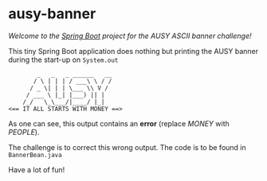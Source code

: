 # ausy-banner

*Welcome to the [Spring Boot](https://spring.io) project for the AUSY ASCII banner 
challenge!*

This tiny Spring Boot application does nothing but printing the AUSY banner during the 
start-up on `System.out`

            _   _   _ ______   __
           / \ | | | / ___\ \ / /
          / _ \| | | \___ \\ V / 
         / ___ \ |_| |___) || |  
        /_/   \_\___/|____/ |_|  
    <== IT ALL STARTS WITH MONEY ==>

As one can see, this output contains an **error** (replace *MONEY* with *PEOPLE*).

The challenge is to correct this wrong output. The code is to be found in `BannerBean.java`

Have a lot of fun!